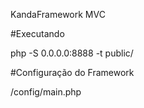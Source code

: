 
KandaFramework MVC
 
#Executando

php -S 0.0.0.0:8888 -t public/


#Configuração do Framework

/config/main.php
